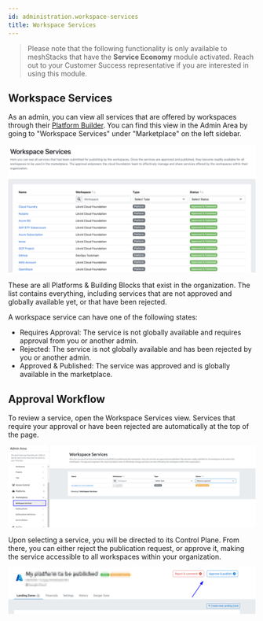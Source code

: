 ```yaml
---
id: administration.workspace-services
title: Workspace Services
---
```


> Please note that the following functionality is only available to meshStacks that have the **Service Economy** module activated.
> Reach out to your Customer Success representative if you are interested in using this module.

## Workspace Services

As an admin, you can view all services that are offered by workspaces through their [Platform Builder](./marketplace.service-management-area.md).
You can find this view in the Admin Area by going to "Workspace Services" under "Marketplace" on the left sidebar.

![Workspace Services Overview](./assets/platform-builder/workspace-services-overview.png)

These are all Platforms & Building Blocks that exist in the organization. The list contains everything, including services
that are not approved and globally available yet, or that have been rejected.

A workspace service can have one of the following states:

- Requires Approval: The service is not globally available and requires approval from you or another admin.
- Rejected: The service is not globally available and has been rejected by you or another admin.
- Approved & Published: The service was approved and is globally available in the marketplace.

## Approval Workflow

To review a service, open the Workspace Services view. Services that require your approval or have been rejected are
automatically at the top of the page.

![Workspace Services](./assets/platform-builder/workspace-services.png)

Upon selecting a service, you will be directed to its Control Plane. From there, you can either reject the publication request, or approve it, making the service accessible to all workspaces within your organization.

![Approval](./assets/platform-builder/service-approval.png)
